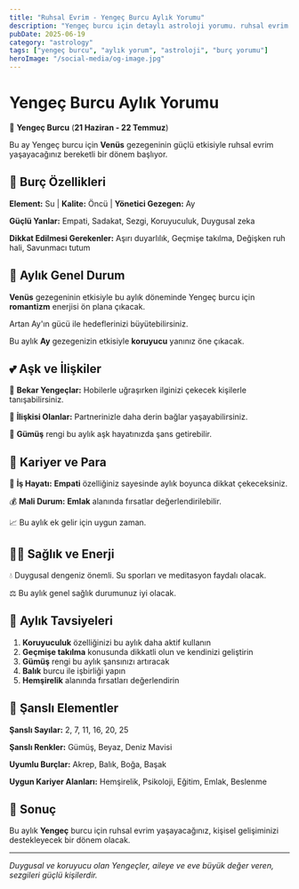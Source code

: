 ```yaml
---
title: "Ruhsal Evrim - Yengeç Burcu Aylık Yorumu"
description: "Yengeç burcu için detaylı astroloji yorumu. ruhsal evrim konusunda rehberlik."
pubDate: 2025-06-19
category: "astrology"
tags: ["yengeç burcu", "aylık yorum", "astroloji", "burç yorumu"]
heroImage: "/social-media/og-image.jpg"
---
```


# Yengeç Burcu Aylık Yorumu

🦀 **Yengeç Burcu** (**21 Haziran - 22 Temmuz**)

Bu ay Yengeç burcu için **Venüs** gezegeninin güçlü etkisiyle ruhsal evrim yaşayacağınız bereketli bir dönem başlıyor.

## 🌟 Burç Özellikleri

**Element:** Su | **Kalite:** Öncü | **Yönetici Gezegen:** Ay

**Güçlü Yanlar:** Empati, Sadakat, Sezgi, Koruyuculuk, Duygusal zeka

**Dikkat Edilmesi Gerekenler:** Aşırı duyarlılık, Geçmişe takılma, Değişken ruh hali, Savunmacı tutum

## 💫 Aylık Genel Durum

**Venüs** gezegeninin etkisiyle bu aylık döneminde Yengeç burcu için **romantizm** enerjisi ön plana çıkacak.

Artan Ay'ın gücü ile hedeflerinizi büyütebilirsiniz.

Bu aylık **Ay** gezegenizin etkisiyle **koruyucu** yanınız öne çıkacak.

## 💕 Aşk ve İlişkiler

💖 **Bekar Yengeçlar:** Hobilerle uğraşırken ilginizi çekecek kişilerle tanışabilirsiniz.

💑 **İlişkisi Olanlar:** Partnerinizle daha derin bağlar yaşayabilirsiniz.

🌹 **Gümüş** rengi bu aylık aşk hayatınızda şans getirebilir.

## 💼 Kariyer ve Para

🚀 **İş Hayatı:** **Empati** özelliğiniz sayesinde aylık boyunca dikkat çekeceksiniz.

💰 **Mali Durum:** **Emlak** alanında fırsatlar değerlendirilebilir.

📈 Bu aylık ek gelir için uygun zaman.

## 🏃‍♀️ Sağlık ve Enerji

💧 Duygusal dengeniz önemli. Su sporları ve meditasyon faydalı olacak.

⚖️ Bu aylık genel sağlık durumunuz iyi olacak.

## 🎯 Aylık Tavsiyeleri

1. **Koruyuculuk** özelliğinizi bu aylık daha aktif kullanın
2. **Geçmişe takılma** konusunda dikkatli olun ve kendinizi geliştirin
3. **Gümüş** rengi bu aylık şansınızı artıracak
4. **Balık** burcu ile işbirliği yapın
5. **Hemşirelik** alanında fırsatları değerlendirin

## 🔮 Şanslı Elementler

**Şanslı Sayılar:** 2, 7, 11, 16, 20, 25

**Şanslı Renkler:** Gümüş, Beyaz, Deniz Mavisi

**Uyumlu Burçlar:** Akrep, Balık, Boğa, Başak

**Uygun Kariyer Alanları:** Hemşirelik, Psikoloji, Eğitim, Emlak, Beslenme

## 💫 Sonuç

Bu aylık **Yengeç** burcu için ruhsal evrim yaşayacağınız, kişisel gelişiminizi destekleyecek bir dönem olacak.

---

*Duygusal ve koruyucu olan Yengeçler, aileye ve eve büyük değer veren, sezgileri güçlü kişilerdir.*
